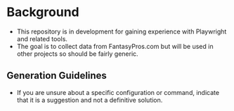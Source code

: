 # Background
- This repository is in development for gaining experience with Playwright and related tools.
- The goal is to collect data from FantasyPros.com but will be used in other projects so should be fairly generic.

## Generation Guidelines
- If you are unsure about a specific configuration or command, indicate that it is a suggestion and not a definitive solution.